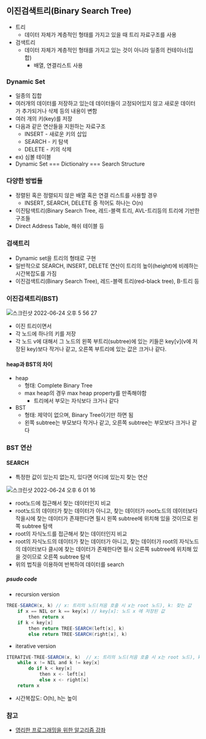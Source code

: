## 이진검색트리(Binary Search Tree)

- 트리
  - 데이터 자체가 계층적인 형태를 가지고 있을 때 트리 자료구조를 사용
- 검색트리
  - 데이터 자체가 계층적인 형태를 가지고 있는 것이 아니라 일종의 컨테이너(집합)
    - 배열, 연결리스트 사용

### Dynamic Set

- 일종의 집합
- 여러개의 데이터를 저장하고 있는데 데이터들이 고정되어있지 않고 새로운 데이터가 추가되거나 삭제 등의 내용이 변함
- 여러 개의 키(key)를 저장
- 다음과 같은 연산들을 지원하는 자료구조
  - INSERT - 새로운 키의 삽입
  - SEARCH - 키 탐색
  - DELETE - 키의 삭제
- ex) 심볼 테이블
- Dynamic Set === Dictionalry === Search Structure

### 다양한 방법들

- 정렬된 혹은 정렬되지 않은 배열 혹은 연결 리스트를 사용할 경우
  - INSERT, SEARCH, DELETE 중 적어도 하나는 O(n)
- 이진탐색트리(Binary Search Tree, 레드-블랙 트리, AVL-트리등의 트리에 기반한 구조들
- Direct Address Table, 해쉬 테이블 등

### 검색트리

- Dynamic set을 트리의 형태로 구현
- 일반적으로 SEARCH, INSERT, DELETE 연산이 트리의 높이(height)에 비례하는 시간복잡도를 가짐
- 이진검색트리(Binary Search Tree), 레드-블랙 트리(red-black tree), B-트리 등

### 이진검색트리(BST)

![스크린샷 2022-06-24 오후 5 56 27](https://user-images.githubusercontent.com/52994378/175501169-27a6bd87-b064-495a-a3d5-7f687167c706.png)

- 이진 트리이면서
- 각 노드에 하나의 키를 저장
- 각 노드 v에 대해서 그 노드의 왼쪽 부트리(subtree)에 있는 키들은 key[v](v에 저장된 key)보다 작거나 같고, 오른쪽 부트리에 있는 값은 크거나 같다.

#### heap과 BST의 차이

- heap
  - 형태: Complete Binary Tree
  - max heap의 경우 max heap property를 만족해야함
    - 트리에서 부모는 자식보다 크거나 같다
- BST
  - 형태: 제약이 없으며, Binary Tree이기만 하면 됨
  - 왼쪽 subtree는 부모보다 작거나 같고, 오른쪽 subtree는 부모보다 크거나 같다

### BST 연산

#### SEARCH

- 특정한 값이 있는지 없는지, 있다면 어디에 있는지 찾는 연산

![스크린샷 2022-06-24 오후 6 01 16](https://user-images.githubusercontent.com/52994378/175501913-53cacae9-090a-4855-8a45-7d5c4e9ed38c.png)

- root노드에 접근해서 찾는 데이터인지 비교
- root노드의 데이터가 찾는 데이터가 아니고, 찾는 데이터가 root노드의 데이터보다 작을시에 찾는 데이터가 존재한다면 필시 왼쪽 subtree에 위치해 있을 것이므로 왼쪽 subtree 탐색
- root의 자식노드를 접근해서 찾는 데이터인지 비교
- root의 자식노드의 데이터가 찾는 데이터가 아니고, 찾는 데이터가 root의 자식노드의 데이터보다 클시에 찾는 데이터가 존재한다면 필시 오른쪽 subtree에 위치해 있을 것이므로 오른쪽 subtree 탐색
- 위의 법칙을 이용하여 반복하여 데이터를 search

##### psudo code

- recursion version

```java
TREE-SEARCH(x, k) // x: 트리의 노드(처음 호출 시 x는 root 노드), k: 찾는 값
    if x == NIL or k == key[x] // key[x]: 노드 x 에 저장된 값
        then return x
    if k < key[x]
        then return TREE-SEARCH(left[x], k)
        else return TREE-SEARCH(right[x], k)
```

- iterative version

```java
ITERATIVE-TREE-SEARCH(x, k)  // x: 트리의 노드(처음 호출 시 x는 root 노드), k: 찾는 값
    while x != NIL and k != key[x]
        do if k < key[x]
            then x <- left[x]
            else x <- right[x]
    return x
```

- 시간복잡도: O(h), h는 높이

### 참고

- [영리한 프로그래밍을 위한 알고리즘 강좌](https://www.inflearn.com/course/%EC%95%8C%EA%B3%A0%EB%A6%AC%EC%A6%98-%EA%B0%95%EC%A2%8C)
